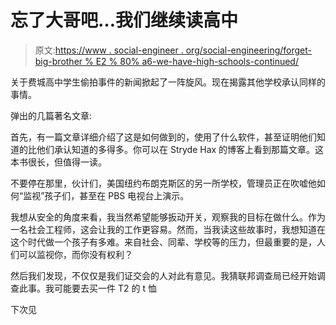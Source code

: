 # 忘了大哥吧…我们继续读高中

> 原文:[https://www . social-engineer . org/social-engineering/forget-big-brother % E2 % 80% a6-we-have-high-schools-continued/](https://www.social-engineer.org/social-engineering/forget-big-brother%e2%80%a6-we-have-high-schools-continued/)

关于费城高中学生偷拍事件的新闻掀起了一阵旋风。现在揭露其他学校承认同样的事情。

弹出的几篇著名文章:

首先，有一篇文章详细介绍了这是如何做到的，使用了什么软件，甚至证明他们知道的比他们承认知道的多得多。你可以在 Stryde Hax 的博客上看到那篇文章。这本书很长，但值得一读。

不要停在那里，伙计们，美国纽约布朗克斯区的另一所学校，管理员正在吹嘘他如何“监视”孩子们，甚至在 PBS 电视台上演示。

我想从安全的角度来看，我当然希望能够扳动开关，观察我的目标在做什么。作为一名社会工程师，这会让我的工作更容易。然而，当我读这些故事时，我想知道在这个时代做一个孩子有多难。来自社会、同辈、学校等的压力，但最重要的是，人们可以监视你，而你没有权利？

然后我们发现，不仅仅是我们证交会的人对此有意见。我猜联邦调查局已经开始调查此事。我可能要去买一件 T2 的 t 恤

下次见